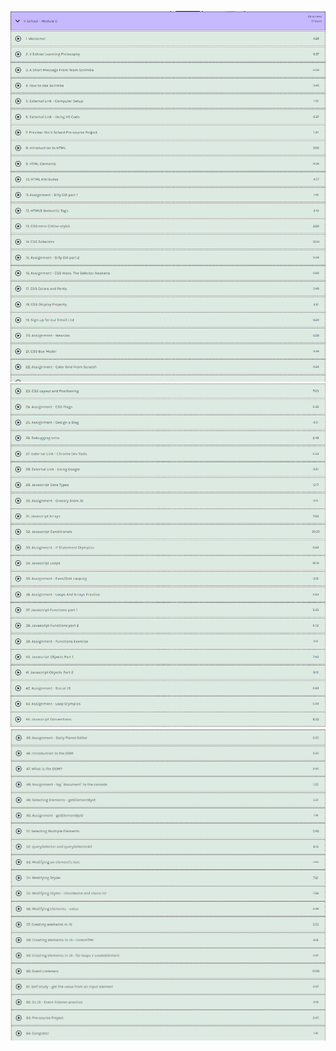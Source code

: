 ![](readme-images/module-0-s1.png)
![](readme-images/module-0-s2.png)
![](readme-images/module-0-s3.png)